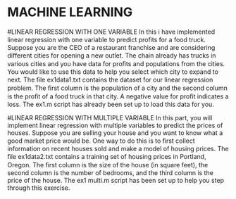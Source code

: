 # MACHINE LEARNING 
#LINEAR REGRESSION WITH ONE VARIABLE
In this i have implemented linear regression with one variable to predict proﬁts for a food truck. 
Suppose you are the CEO of a restaurant franchise and are considering diﬀerent cities for opening a new outlet. The chain already has trucks in various cities and you have data for proﬁts and populations from the cities.
You would like to use this data to help you select which city to expand to next. The ﬁle ex1data1.txt contains the dataset for our linear regression problem. The ﬁrst column is the population of a city and the second column is the proﬁt of a food truck in that city. A negative value for proﬁt indicates a loss. 
The ex1.m script has already been set up to load this data for you.

#LINEAR REGRESSION WITH MULTIPLE VARIABLE
In this part, you will implement linear regression with multiple variables to predict the prices of houses. Suppose you are selling your house and you want to know what a good market price would be. One way to do this is to ﬁrst collect information on recent houses sold and make a model of housing prices. The ﬁle ex1data2.txt contains a training set of housing prices in Portland, Oregon. The ﬁrst column is the size of the house (in square feet), the second column is the number of bedrooms, and the third column is the price of the house. The ex1 multi.m script has been set up to help you step through this exercise.


